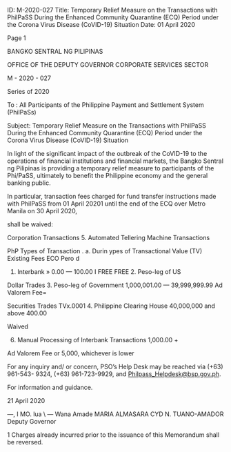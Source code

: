 ID: M-2020-027
Title: Temporary Relief Measure on the Transactions with PhilPaSS During the Enhanced Community Quarantine (ECQ) Period under the Corona Virus Disease (CoVID-19) Situation
Date: 01 April 2020

Page 1

BANGKO SENTRAL NG PILIPINAS

OFFICE OF THE DEPUTY GOVERNOR CORPORATE SERVICES SECTOR

M - 2020 - 027

Series of 2020

To : All Participants of the Philippine Payment and Settlement System (PhilPaSs)

Subject: Temporary Relief Measure on the Transactions with PhilPaSS During the Enhanced Community Quarantine (ECQ) Period under the Corona Virus Disease (CoVID-19) Situation

In light of the significant impact of the outbreak of the CoVID-19 to the operations of financial institutions and financial markets, the Bangko Sentral ng Pilipinas is providing a temporary relief measure to participants of the Phi/PaSS, ultimately to benefit the Philippine economy and the general banking public.

In particular, transaction fees charged for fund transfer instructions made with PhilPaSS from 01 April 20201 until the end of the ECQ over Metro Manila on 30 April 2020,

shall be waived:

Corporation Transactions 5. Automated Tellering Machine Transactions

PhP Types of Transaction . a. Durin ypes of Transactional Value (TV) Existing Fees ECO Pero d

1. Interbank » 0.00 — 100.00 I FREE FREE 2. Peso-leg of US

Dollar Trades 3. Peso-leg of Government 1,000,001.00 — 39,999,999.99 Ad Valorem Fee=

Securities Trades TVx.0001 4. Philippine Clearing House 40,000,000 and above 400.00

Waived

6. Manual Processing of Interbank Transactions 1,000.00 +

Ad Valorem Fee or 5,000, whichever is lower

For any inquiry and/ or concern, PSO’s Help Desk may be reached via (+63) 961-543- 9324, (+63) 961-723-9929, and Philpass_Helpdesk@bsp.gov.ph.

For information and guidance.

21 April 2020

—, I MO. lua \ — Wana Amade MARIA ALMASARA CYD N. TUANO-AMADOR Deputy Governor

1 Charges already incurred prior to the issuance of this Memorandum shall be reversed.